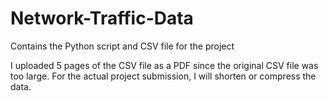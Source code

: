 # Network-Traffic-Data
Contains the Python script and CSV file for the project

I uploaded 5 pages of the CSV file as a PDF since the original CSV file was too large.
For the actual project submission, I will shorten or compress the data.
